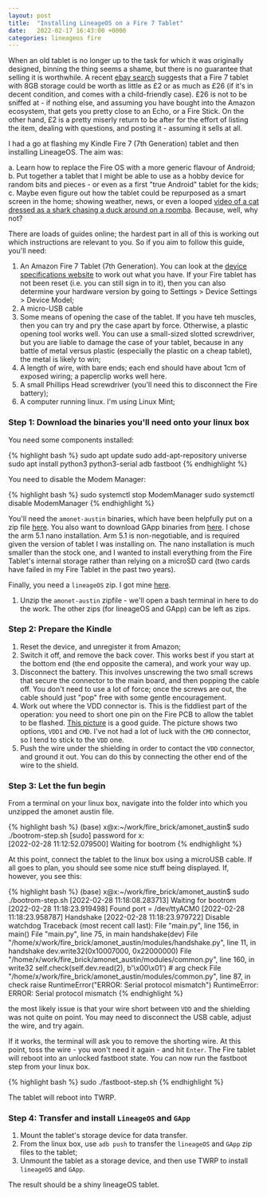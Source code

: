 ```yaml
---
layout: post
title:  "Installing LineageOS on a Fire 7 Tablet"
date:   2022-02-17 16:43:00 +0000
categories: lineageos fire
---
```

When an old tablet is no longer up to the task for which it was originally designed, binning the thing seems a shame, but there is no guarantee that selling it is worthwhile. A recent [ebay search][ebay-fire] suggests that a Fire 7 tablet with 8GB storage could be worth as little as £2 or as much as £26 (if it's in decent condition, and comes with a child-friendly case). £26 is not to be sniffed at - if nothing else, and assuming you have bought into the Amazon ecosystem, that gets you pretty close to an Echo, or a Fire Stick. On the other hand, £2 is a pretty miserly return to be after for the effort of listing the item, dealing with questions, and posting it - assuming it sells at all.

I had a go at flashing my Kindle Fire 7 (7th Generation) tablet and then installing LineageOS. The aim was: 

a. Learn how to replace the Fire OS with a more generic flavour of Android;
b. Put together a tablet that I might be able to use as a hobby device for random bits and pieces - or even as a first "true Android" tablet for the kids;
c. Maybe even figure out how the tablet could be repurposed as a smart screen in the home; showing weather, news, or even a looped [video of a cat dressed as a shark chasing a duck around on a roomba][cat-duck-roomba]. Because, well, why not?

There are loads of guides online; the hardest part in all of this is working out which instructions are relevant to you. So if you aim to follow this guide, you'll need:

1. An Amazon Fire 7 Tablet (7th Generation). You can look at the [device specifications website][dev-spec] to work out what you have. If your Fire tablet has not been reset (i.e. you can still sign in to it), then you can also determine your hardware version by going to Settings > Device Settings > Device Model;
2. A micro-USB cable
3. Some means of opening the case of the tablet. If you have teh muscles, then you can try and pry the case apart by force. Otherwise, a plastic opening tool works well. You can use a small-sized slotted screwdriver, but you are liable to damage the case of your tablet, because in any battle of metal versus plastic (especially the plastic on a cheap tablet), the metal is likely to win;
4. A length of wire, with bare ends; each end should have about 1cm of exposed wiring; a paperclip works well here.
5. A small Phillips Head screwdriver (you'll need this to disconnect the Fire battery);
5. A computer running linux. I'm using Linux Mint;


### Step 1: Download the binaries you'll need onto your linux box

You need some components installed:

{% highlight bash %}
sudo apt update
sudo add-apt-repository universe
sudo apt install python3 python3-serial adb fastboot
{% endhighlight %}

You need to disable the Modem Manager:

{% highlight bash %}
sudo systemctl stop ModemManager
sudo systemctl disable ModemManager
{% endhighlight %}

You'll need the `amonet-austin` binaries, which have been helpfully put on a zip file [here][amonet-austin-zip]. You also want to download GApp binaries from [here][open-gapp]. I chose the arm 5.1 nano installation. Arm 5.1 is non-negotiable, and is required given the version of tablet I was installing on. The nano installation is much smaller than the stock one, and I wanted to install everything from the Fire Tablet's internal storage rather than relying on a microSD card (two cards have failed in my Fire Tablet in the past two years).

Finally, you need a `lineageOS` zip. I got mine [here][lineage].

1. Unzip the `amonet-austin` zipfile - we'll open a bash terminal in here to do the work. The other zips (for lineageOS and GApp) can be left as zips.

### Step 2: Prepare the Kindle

1. Reset the device, and unregister it from Amazon;
2. Switch it off, and remove the back cover. This works best if you start at the bottom end (the end opposite the camera), and work your way up.
3. Disconnect the battery. This involves unscrewing the two small screws that secure the connector to the main board, and then popping the cable off. You don't need to use a lot of force; once the screws are out, the cable should just "pop" free with some gentle encouragement.
4. Work out where the VDD connector is. This is the fiddliest part of the operation: you need to short one pin on the Fire PCB to allow the tablet to be flashed. [This picture][vdd] is a good guide. The picture shows two options, `VDD1` and `CMD`. I've not had a lot of luck with the `CMD` connector, so I tend to stick to the `VDD` one.
5. Push the wire under the shielding in order to contact the `VDD` connector, and ground it out. You can do this by connecting the other end of the wire to the shield.

### Step 3: Let the fun begin

From a terminal on your linux box, navigate into the folder into which you unzipped the amonet austin file. 

{% highlight bash %}
(base) x@x:~/work/fire_brick/amonet_austin$ sudo ./bootrom-step.sh 
[sudo] password for x:           
[2022-02-28 11:12:52.079500] Waiting for bootrom
{% endhighlight %}

At this point, connect the tablet to the linux box using a microUSB cable. If all goes to plan, you should see some nice stuff being displayed. If, however, you see this:

{% highlight bash %}
(base) x@x:~/work/fire_brick/amonet_austin$ sudo ./bootrom-step.sh 
[2022-02-28 11:18:08.283713] Waiting for bootrom
[2022-02-28 11:18:23.919498] Found port = /dev/ttyACM0
[2022-02-28 11:18:23.958787] Handshake
[2022-02-28 11:18:23.979722] Disable watchdog
Traceback (most recent call last):
  File "main.py", line 156, in <module>
    main()
  File "main.py", line 75, in main
    handshake(dev)
  File "/home/x/work/fire_brick/amonet_austin/modules/handshake.py", line 11, in handshake
    dev.write32(0x10007000, 0x22000000)
  File "/home/x/work/fire_brick/amonet_austin/modules/common.py", line 160, in write32
    self.check(self.dev.read(2), b'\x00\x01') # arg check
  File "/home/x/work/fire_brick/amonet_austin/modules/common.py", line 87, in check
    raise RuntimeError("ERROR: Serial protocol mismatch")
RuntimeError: ERROR: Serial protocol mismatch
{% endhighlight %}

the most likely issue is that your wire short between `VDD` and the shielding was not quite on point. You may need to disconnect the USB cable, adjust the wire, and try again.

If it works, the terminal will ask you to remove the shorting wire. At this point, toss the wire - you won't need it again - and hit `Enter`. The Fire tablet will reboot into an unlocked fastboot state. You can now run the fastboot step from your linux box.

{% highlight bash %}
sudo ./fastboot-step.sh
{% endhighlight %}

The tablet will reboot into TWRP.

### Step 4: Transfer and install `LineageOS` and `GApp`

1. Mount the tablet's storage device for data transfer.
2. From the linux box, use `adb push` to transfer the `lineageOS` and `GApp` zip files to the tablet;
3. Unmount the tablet as a storage device, and then use TWRP to install `lineageOS` and `GApp`.

The result should be a shiny lineageOS tablet.

[ebay-fire]: shorturl.at/hkyV0
[cat-duck-roomba]: https://www.youtube.com/watch?v=Of2HU3LGdbo
[dev-spec]: https://www.devicespecifications.com/en/model/94cf4357
[amonet-austin-zip]: https://forum.xda-developers.com/attachment.php?attachmentid=4732195&stc=1&d=1553717688
[open-gapp]: https://opengapps.org/
[lineage]: https://androidfilehost.com/?fid=1395089523397896035
[vdd]: https://forum.xda-developers.com/attachments/position-jpg.4771766/

